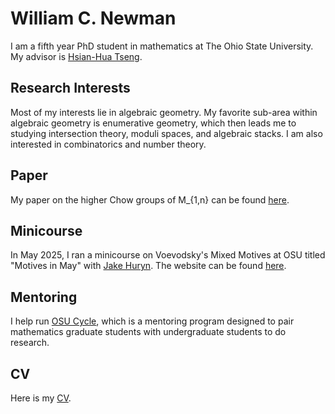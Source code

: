 # William C. Newman
I am a fifth year PhD student in mathematics at The Ohio State University. My advisor is [Hsian-Hua Tseng](https://people.math.osu.edu/tseng.109/). 
## Research Interests
Most of my interests lie in algebraic geometry. My favorite sub-area within algebraic geometry is enumerative geometry, which then leads me to studying intersection theory, moduli spaces, and algebraic stacks. I am also interested in combinatorics and number theory.  
## Paper
My paper on the higher Chow groups of M_{1,n} can be found [here](https://arxiv.org/abs/2508.20264).
## Minicourse
In May 2025, I ran a minicourse on Voevodsky's Mixed Motives at OSU titled "Motives in May" with [Jake Huryn](https://jakehuryn.github.io/). The website can be found [here](https://jakehuryn.github.io/motives-in-may/).
## Mentoring
I help run [OSU Cycle](https://math.osu.edu/undergrad/osu-cycle), which is a mentoring program designed to pair mathematics graduate students with undergraduate students to do research. 
## CV
Here is my [CV](CV.pdf).

